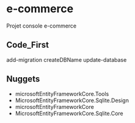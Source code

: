 # e-commerce
Projet console e-commerce

## Code_First
add-migration createDBName
update-database

## Nuggets
- microsoftEntityFrameworkCore.Tools
- MicrosoftEntityFrameworkCore.Sqlite.Design
- microsoftEntityFrameworkCore
- MicrosoftEntityFrameworkCore.Sqlite.Core
